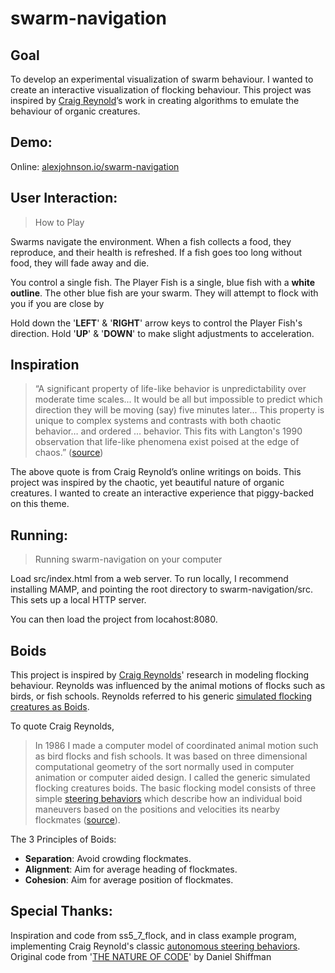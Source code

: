 swarm-navigation
=====================

Goal
-------------

To develop an experimental visualization of swarm behaviour. 
I wanted to create an interactive visualization of flocking
behaviour. This project was inspired by [Craig Reynold](http://www.red3d.com/cwr/)’s 
work in creating algorithms to emulate the behaviour of organic
creatures. 

Demo:
-------------
Online: [alexjohnson.io/swarm-navigation](http://alexjohnson.io/swarm-navigation)

User Interaction:
-------------

> How to Play

Swarms navigate the environment. When a fish
collects a food, they reproduce, and their health
is refreshed. If a fish goes too long without
food, they will fade away and die.

You control a single fish. The Player Fish is a single, 
blue fish with a **white outline**. The other blue fish are 
your swarm. They will attempt to flock with you if you 
are close by

Hold down the '**LEFT**' &amp; '**RIGHT**' arrow keys to
control the Player Fish's direction. Hold '**UP**' &amp; 
'**DOWN**' to make slight adjustments to acceleration. 


Inspiration
-------------

> “A significant property of life-like behavior is unpredictability over moderate time scales...
> It would be all but impossible to predict which direction they will be moving (say) five minutes
> later... This property is unique to complex systems and contrasts with both chaotic
> behavior… and ordered … behavior. This fits with Langton's 1990 observation that life-like
> phenomena exist poised at the edge of chaos.” ([source](http://www.red3d.com/cwr/boids/))

The above quote is from Craig Reynold’s online writings on boids.
This project was inspired by the chaotic, yet beautiful nature
of organic creatures. I wanted to create an interactive experience
that piggy-backed on this theme. 


Running:
-------------

> Running swarm-navigation on your computer

Load src/index.html from a web server. To run locally, I 
recommend installing MAMP, and pointing the root directory 
to swarm-navigation/src. This sets up a local HTTP server. 

You can then load the project from locahost:8080.

Boids
-------------

This project is inspired by [Craig Reynolds](http://www.red3d.com/cwr/index.html)' research in modeling flocking behaviour. Reynolds was influenced by the animal motions of flocks such as birds, or fish schools. Reynolds referred to his generic [simulated flocking creatures as Boids](http://www.red3d.com/cwr/boids/).

To quote Craig Reynolds, 

> In 1986 I made a computer model of coordinated animal 
> motion such as bird flocks and fish schools. It was based 
> on three dimensional computational geometry of the sort 
> normally used in computer animation or computer aided design.
> I called the generic simulated flocking creatures boids. 
> The basic flocking model consists of three simple [steering behaviors](http://www.red3d.com/cwr/steer/) 
> which describe how an individual boid maneuvers based on 
> the positions and velocities its nearby flockmates ([source](http://www.red3d.com/cwr/boids/)).

The 3 Principles of Boids:

 - **Separation**: Avoid crowding flockmates.
 - **Alignment**: Aim for average heading of flockmates.
 - **Cohesion**: Aim for average position of flockmates.

Special Thanks:
-------------

Inspiration and code from ss5_7_flock, and in class example program, implementing Craig Reynold's classic [autonomous steering behaviors](http://www.red3d.com/cwr). Original code from '[THE NATURE OF CODE](http://natureofcode.com)' by Daniel Shiffman